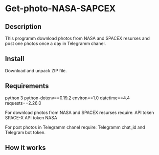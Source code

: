 # Get-photo-NASA-SAPCEX

## Description
This programm download photos from NASA and SPACEX resurses and post one photos once a day in Telegramm chanel.

## Install
Download and unpack ZIP file.


## Requirements

python 3
python-dotenv==0.19.2
environ==1.0
datetime==4.4
requests==2.26.0

For download photos from NASA and SPACEX resurses require:
API token SPACE-X
API token NASA

For post photos in Telegramm chanel require:
Telegramm chat_id and Telegram bot token.

## How it works


